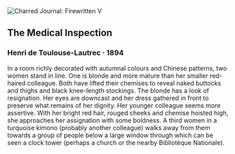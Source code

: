 <div class="artwork-of-the-day">
  <div class="container">
    <div class="img-wrapper">
      <img
        src="https://uploads1.wikiart.org/images/henri-de-toulouse-lautrec/the-medical-inspection.jpg!Large.jpg"
        alt="Charred Journal: Firewritten V" />
    </div>
    <div class="artwork-detail">
      <div class="artwork-origin"> 
        <h2 class="artwork-name">The Medical Inspection</h2>
        <h3 class="artist">
          Henri de Toulouse-Lautrec
                    ·  1894
        </h3>
      </div>
      <p class="description">
        <span class="artwork-description-text ng-binding" ng-bind-html="viewModel.ArtworkOfTheDay.Description | unsafe">In a room richly decorated with autumnal colours and Chinese patterns, two women stand in line. One is blonde and more mature than her smaller red-haired colleague. Both have lifted their chemises to reveal naked buttocks and thighs and black knee-length stockings. The blonde has a look of resignation. Her eyes are downcast and her dress gathered in front to preserve what remains of her dignity. Her younger colleague seems more assertive. With her bright red hair, rouged cheeks and chemise hoisted high, she approaches her assignation with some boldness. A third women in a turquoise kimono (probably another colleague) walks away from them towards a group of people below a large window through which can be seen a clock tower (perhaps a church or the nearby Bibliotèque Nationale).</span>
                        <div class="text-shadow-container" ng-show="showShadow" style=""></div>
      </p>
    </div>
  </div>

</div>
